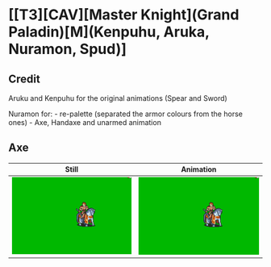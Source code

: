 # [\[T3\]\[CAV\]\[Master Knight\]\(Grand Paladin\)\[M\]\(Kenpuhu, Aruka, Nuramon, Spud\)]

## Credit

Aruku and Kenpuhu for the original animations (Spear and Sword)

Nuramon for:
	- re-palette (separated the armor colours from the horse ones)
	- Axe, Handaxe and unarmed animation
	
## Axe

| Still | Animation |
| :---: | :-------: |
| ![Axe still](./Axe_000.png) | ![Axe animation](./Axe.gif) |
